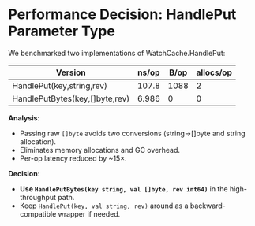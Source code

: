 # Performance Decision: HandlePut Parameter Type

We benchmarked two implementations of WatchCache.HandlePut:

| Version                        | ns/op | B/op | allocs/op |
| ------------------------------ | ----- | ---- | --------- |
| HandlePut(key,string,rev)      | 107.8 | 1088 | 2         |
| HandlePutBytes(key,[]byte,rev) | 6.986 | 0    | 0         |

**Analysis**:

- Passing raw `[]byte` avoids two conversions (string→[]byte and string allocation).
- Eliminates memory allocations and GC overhead.
- Per-op latency reduced by ~15×.

**Decision**:

- **Use `HandlePutBytes(key string, val []byte, rev int64)`** in the high-throughput path.
- Keep `HandlePut(key, val string, rev)` around as a backward-compatible wrapper if needed.
